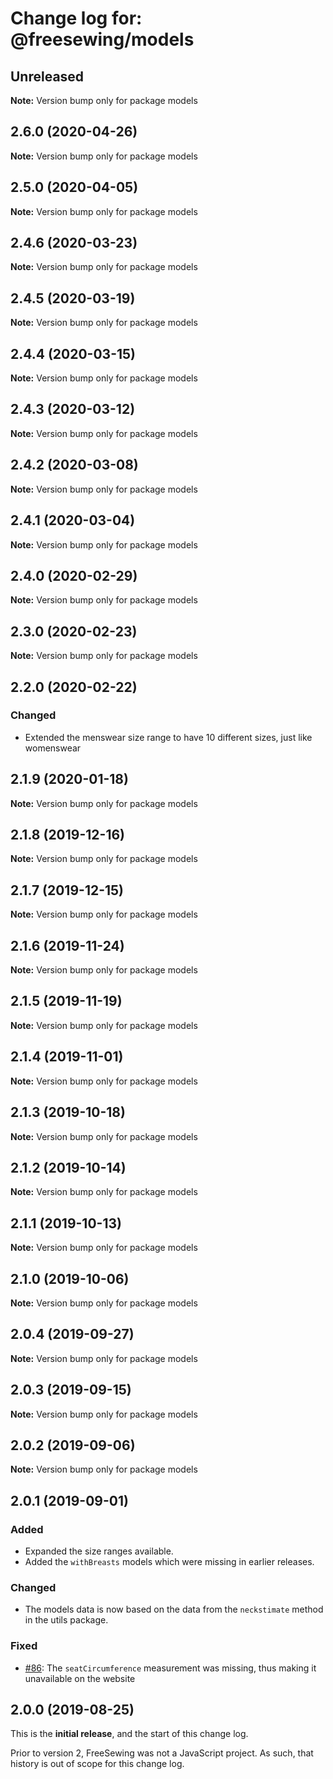 # Change log for: @freesewing/models

## Unreleased

**Note:** Version bump only for package models

## 2.6.0 (2020-04-26)

**Note:** Version bump only for package models

## 2.5.0 (2020-04-05)

**Note:** Version bump only for package models

## 2.4.6 (2020-03-23)

**Note:** Version bump only for package models

## 2.4.5 (2020-03-19)

**Note:** Version bump only for package models

## 2.4.4 (2020-03-15)

**Note:** Version bump only for package models

## 2.4.3 (2020-03-12)

**Note:** Version bump only for package models

## 2.4.2 (2020-03-08)

**Note:** Version bump only for package models

## 2.4.1 (2020-03-04)

**Note:** Version bump only for package models

## 2.4.0 (2020-02-29)

**Note:** Version bump only for package models

## 2.3.0 (2020-02-23)

**Note:** Version bump only for package models

## 2.2.0 (2020-02-22)

### Changed

- Extended the menswear size range to have 10 different sizes, just like womenswear

## 2.1.9 (2020-01-18)

**Note:** Version bump only for package models

## 2.1.8 (2019-12-16)

**Note:** Version bump only for package models

## 2.1.7 (2019-12-15)

**Note:** Version bump only for package models

## 2.1.6 (2019-11-24)

**Note:** Version bump only for package models

## 2.1.5 (2019-11-19)

**Note:** Version bump only for package models

## 2.1.4 (2019-11-01)

**Note:** Version bump only for package models

## 2.1.3 (2019-10-18)

**Note:** Version bump only for package models

## 2.1.2 (2019-10-14)

**Note:** Version bump only for package models

## 2.1.1 (2019-10-13)

**Note:** Version bump only for package models

## 2.1.0 (2019-10-06)

**Note:** Version bump only for package models

## 2.0.4 (2019-09-27)

**Note:** Version bump only for package models

## 2.0.3 (2019-09-15)

**Note:** Version bump only for package models

## 2.0.2 (2019-09-06)

**Note:** Version bump only for package models

## 2.0.1 (2019-09-01)

### Added

- Expanded the size ranges available.
- Added the `withBreasts` models which were missing in earlier releases.

### Changed

- The models data is now based on the data from the `neckstimate` method in the utils package.

### Fixed

- [#86](https://github.com/freesewing/freesewing/issues/86): The `seatCircumference` measurement was missing, thus making it unavailable on the website

## 2.0.0 (2019-08-25)

This is the **initial release**, and the start of this change log.

Prior to version 2, FreeSewing was not a JavaScript project.
As such, that history is out of scope for this change log.
